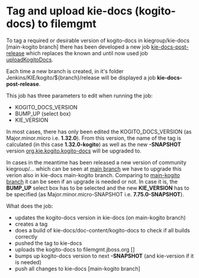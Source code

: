 # Tag and upload kie-docs (kogito-docs) to filemgmt  

To tag a required or desirable version of kogito-docs in kiegroup/kie-docs [main-kogito branch] there has been developed a new job [kie-docs-post-release](https://eng-jenkins-csb-business-automation.apps.ocp-c1.prod.psi.redhat.com/job/KIE/job/kogito/job/${branch}/job/release/job/kie-docs-post-release/) which replaces the known and until now used job [uploadKogitoDocs](https://eng-jenkins-csb-business-automation.apps.ocp-c1.prod.psi.redhat.com/job/KIE/job/kogito/job/kogito-docs/job/uploadKogitoDocs/). 

Each time a new branch is created, in it's folder Jenkins/KIE/kogito/${branch}/release will be displayed a job **kie-docs-post-release**. 

This job has three parameters to edit when running the job:

* KOGITO_DOCS_VERSION
* BUMP_UP (select box)
* KIE_VERSION

In most cases, there has only been edited the KOGITO_DOCS_VERSION (as Major.minor.micro i.e. **1.32.0**). From this version, the name of the tag is calculated (in this case **1.32.0-kogito**) as well as the new **-SNAPSHOT** version [org.kie.kogito.kogito-docs](https://github.com/kiegroup/kie-docs/blob/main-kogito/doc-content/kogito-docs/pom.xml#L14) will be upgraded to. 

In cases in the meantime has been released a new version of community kiegroup/... which can be seen at [main branch](https://github.com/kiegroup/kie-docs/blob/main/pom.xml#L23) we have to upgrade this verion also in kie-docs main-kogito branch. Comparing to [main-kogito branch](https://github.com/kiegroup/kie-docs/blob/main-kogito/pom.xml#L23) it can be seen if an upgrade is needed or not. In case it is, the **BUMP_UP** select box has to be selected and the new **KIE_VERSION** has to be specified (as Major.minor.micro-SNAPSHOT i.e. **7.75.0-SNAPSHOT**).

What does the job:

* updates the kogito-docs version in kie-docs (on main-kogito branch)
* creates a tag 
* does a build of kie-docs/doc-content/kogito-docs to check if all builds correctly
* pushed the tag to kie-docs
* uploads the kogito-docs to filemgmt.jboss.org []
* bumps up kogito-docs version to next **-SNAPSHOT** (and kie-version if it is needed)
* push all changes to kie-docs [main-kogito branch]
